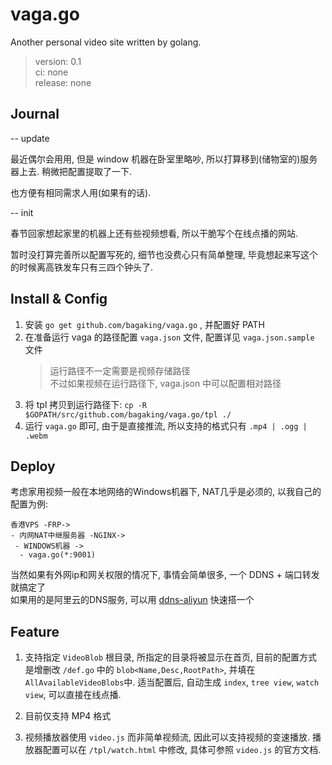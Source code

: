 # vaga.go

Another personal video site written by golang.

> version: 0.1  
> ci: none  
> release: none  

## Journal

-- update

最近偶尔会用用, 但是 window 机器在卧室里略吵, 所以打算移到(储物室的)服务器上去. 稍微把配置提取了一下. 

也方便有相同需求人用(如果有的话).

-- init

春节回家想起家里的机器上还有些视频想看, 所以干脆写个在线点播的网站.

暂时没打算完善所以配置写死的, 细节也没费心只有简单整理, 毕竟想起来写这个的时候离高铁发车只有三四个钟头了.

## Install & Config

1. 安装 `go get github.com/bagaking/vaga.go` , 并配置好 PATH
2. 在准备运行 vaga 的路径配置 `vaga.json` 文件, 配置详见 `vaga.json.sample` 文件  
    > 运行路径不一定需要是视频存储路径  
    不过如果视频在运行路径下, vaga.json 中可以配置相对路径  
3. 将 tpl 拷贝到运行路径下: `cp -R $GOPATH/src/github.com/bagaking/vaga.go/tpl ./`
4. 运行 `vaga.go` 即可, 由于是直接推流, 所以支持的格式只有 `.mp4 | .ogg | .webm`

## Deploy

考虑家用视频一般在本地网络的Windows机器下, NAT几乎是必须的, 以我自己的配置为例:  

```
香港VPS -FRP-> 
- 内网NAT中继服务器 -NGINX-> 
 - WINDOWS机器 -> 
  - vaga.go(*:9001)
```

当然如果有外网ip和网关权限的情况下, 事情会简单很多, 一个 DDNS + 端口转发 就搞定了  
如果用的是阿里云的DNS服务, 可以用 [ddns-aliyun](https://www.npmjs.com/package/ddns-aliyun) 快速搭一个

## Feature

1. 支持指定 `VideoBlob` 根目录, 所指定的目录将被显示在首页, 
目前的配置方式是增删改 `/def.go` 中的 `blob<Name,Desc,RootPath>`, 并填在`AllAvailableVideoBlobs`中.
适当配置后, 自动生成 `index`, `tree view`, `watch view`, 可以直接在线点播.

2. 目前仅支持 MP4 格式

3. 视频播放器使用 `video.js` 而非简单视频流, 因此可以支持视频的变速播放. 
播放器配置可以在 `/tpl/watch.html` 中修改, 具体可参照 `video.js` 的官方文档.




